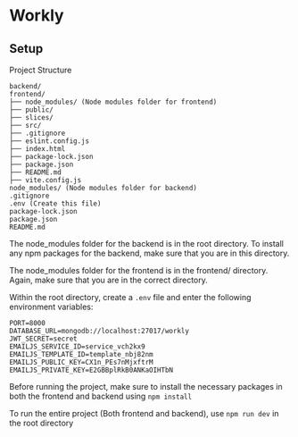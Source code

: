 # Workly

## Setup
Project Structure
```
backend/
frontend/
├── node_modules/ (Node modules folder for frontend)
├── public/
├── slices/
├── src/
├── .gitignore
├── eslint.config.js
├── index.html
├── package-lock.json
├── package.json
├── README.md
├── vite.config.js
node_modules/ (Node modules folder for backend)
.gitignore
.env (Create this file)
package-lock.json
package.json
README.md
```
The node_modules folder for the backend is in the root directory. To install any npm packages for the backend, make sure that you are in this directory.  

The node_modules folder for the frontend is in the frontend/ directory. Again, make sure that you are in the correct directory.  

Within the root directory, create a `.env` file and enter the following environment variables:  
```
PORT=8000
DATABASE_URL=mongodb://localhost:27017/workly
JWT_SECRET=secret
EMAILJS_SERVICE_ID=service_vch2kx9
EMAILJS_TEMPLATE_ID=template_nbj82nm
EMAILJS_PUBLIC_KEY=CX1n_PEs7nMjxftrM
EMAILJS_PRIVATE_KEY=E2GBBplRkB0ANKaOIHTbN
```

Before running the project, make sure to install the necessary packages in both the frontend and backend using `npm install`  

To run the entire project (Both frontend and backend), use `npm run dev` in the root directory  
